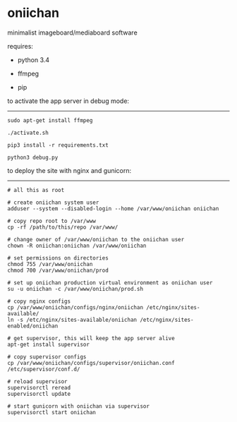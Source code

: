 oniichan
========

minimalist imageboard/mediaboard software 

requires: 

* python 3.4

* ffmpeg

* pip

to activate the app server in debug mode:

----

    sudo apt-get install ffmpeg

    ./activate.sh

    pip3 install -r requirements.txt

    python3 debug.py


to deploy the site with nginx and gunicorn:

----

    # all this as root

    # create oniichan system user
    adduser --system --disabled-login --home /var/www/oniichan oniichan

    # copy repo root to /var/www
    cp -rf /path/to/this/repo /var/www/

    # change owner of /var/www/oniichan to the oniichan user
    chown -R oniichan:oniichan /var/www/oniichan

    # set permissions on directories
    chmod 755 /var/www/oniichan
    chmod 700 /var/www/oniichan/prod

    # set up oniichan production virtual environment as oniichan user
    su -u oniichan -c /var/www/oniichan/prod.sh

    # copy nginx configs
    cp /var/www/oniichan/configs/nginx/oniichan /etc/nginx/sites-available/
    ln -s /etc/nginx/sites-available/oniichan /etc/nginx/sites-enabled/oniichan

    # get supervisor, this will keep the app server alive
    apt-get install supervisor

    # copy supervisor configs
    cp /var/www/oniichan/configs/supervisor/oniichan.conf /etc/supervisor/conf.d/

    # reload supervisor
    supervisorctl reread
    supervisorctl update

    # start gunicorn with oniichan via supervisor
    supervisorctl start oniichan
